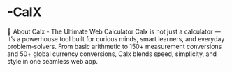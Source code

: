 # -CalX
🧮 About Calx - The Ultimate Web Calculator Calx is not just a calculator — it’s a powerhouse tool built for curious minds, smart learners, and everyday problem-solvers. From basic arithmetic to 150+ measurement conversions and 50+ global currency conversions, Calx blends speed, simplicity, and style in one seamless web app.  
